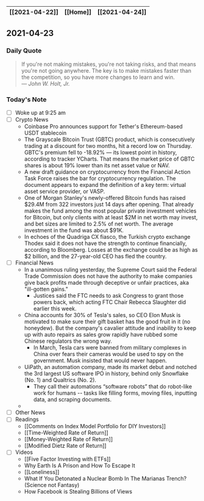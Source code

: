 | [[2021-04-22]] | [[Home]] | [[2021-04-24]] |
| :------------: | :------: | :------------: |

## 2021-04-23 

### Daily Quote
> If you're not making mistakes, you're not taking risks, and that means you're not going anywhere. The key is to make mistakes faster than the competition, so you have more changes to learn and win.  
> &mdash; <cite>John W. Holt, Jr.</cite>

### Today's Note
- [ ] Woke up at 9:25 am
- [ ] Crypto News
	- Coinbase Pro announces support for Tether's Ethereum-based USDT stablecoin
	- The Grayscale Bitcoin Trust (GBTC) product, which is consecutively trading at a discount for two months, hit a record low on Thursday. GBTC's premium fell to -18.92% — its lowest point in history, according to tracker YCharts. That means the market price of GBTC shares is about 19% lower than its net asset value or NAV.
	-   A new draft guidance on cryptocurrency from the Financial Action Task Force raises the bar for cryptocurrency regulation. The document appears to expand the definition of a key term: virtual asset service provider, or VASP.
	-   One of Morgan Stanley's newly-offered Bitcoin funds has raised $29.4M from 322 investors just 14 days after opening. That already makes the fund among the most popular private investment vehicles for Bitcoin, but only clients with at least $2M in net worth may invest, and bet sizes are limited to 2.5% of net worth. The average investment in the fund was about $91K.
	-   In echoes of the Quadriga CX fiasco, the Turkish crypto exchange Thodex said it does not have the strength to continue financially, according to Bloomberg. Losses at the exchange could be as high as $2 billion, and the 27-year-old CEO has fled the country. 
- [ ] Financial News
	- In a unanimous ruling yesterday, the Supreme Court said the Federal Trade Commission does not have the authority to make companies give back profits made through deceptive or unfair practices, aka "ill-gotten gains." 
		- Justices said the FTC needs to ask Congress to grant those powers back, which acting FTC Chair Rebecca Slaughter did earlier this week.
	- China accounts for 30% of Tesla's sales, so CEO Elon Musk is motivated to make sure their gift basket has the good fruit in it (no honeydew). But the company's cavalier attitude and inability to keep up with auto repairs as sales grow rapidly have rubbed some Chinese regulators the wrong way.
		-   In March, Tesla cars were banned from military complexes in China over fears their cameras would be used to spy on the government. Musk insisted that would never happen.
	- UiPath, an automation company, made its market debut and notched the 3rd largest US software IPO in history, behind only Snowflake (No. 1) and Qualtrics (No. 2).
		- They call their automations “software robots” that do robot-like work for humans -- tasks like filling forms, moving files, inputting data, and scraping documents.
	- 
- [ ] Other News
- [ ] Readings
	- [[Comments on Index Model Portfolio for DIY Investors]]
	- [[Time-Weighted Rate of Return]]
	- [[Money-Weighted Rate of Return]]
	- [[Modified Dietz Rate of Return]]
- [ ] Videos
	- [[Five Factor Investing with ETFs]]
	- Why Earth Is A Prison and How To Escape It
	- [[Loneliness]]
	- What If You Detonated a Nuclear Bomb In The Marianas Trench? (Science not Fantasy)
	- How Facebook is Stealing Billions of Views